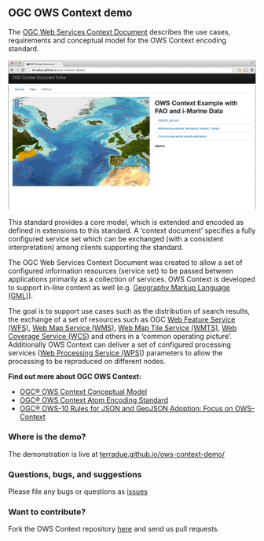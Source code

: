 ## OGC OWS Context demo

The [OGC Web Services Context Document](http://www.opengeospatial.org/standards/owc (OWS Context)) describes the use cases, requirements and conceptual model for the OWS Context encoding standard. 

![OWS Context demo](https://github.com/Terradue/ows-context-demo/raw/master/src/main/resources/ows-context-imarine.png)

This standard provides a core model, which is extended and encoded as defined in extensions to this standard. A ‘context document’ specifies a fully configured service set which can be exchanged (with a consistent interpretation) among clients supporting the standard. 

The OGC Web Services Context Document was created to allow a set of configured information resources (service set) to be passed between applications primarily as a collection of services. OWS Context is developed to support in-line content as well (e.g. [Geography Markup Language (GML)](http://www.opengeospatial.org/standards/gml)). 

The goal is to support use cases such as the distribution of search results, the exchange of a set of resources such as OGC [Web Feature Service (WFS)](http://www.opengeospatial.org/standards/wfs), [Web Map Service (WMS)](http://www.opengeospatial.org/standards/wms), [Web Map Tile Service (WMTS)](http://www.opengeospatial.org/standards/wmts), [Web Coverage Service (WCS)](http://www.opengeospatial.org/standards/wcs) and others in a ‘common operating picture’. Additionally OWS Context can deliver a set of configured processing services ([Web Processing Service (WPS)](http://www.opengeospatial.org/standards/wps)) parameters to allow the processing to be reproduced on different nodes. 

**Find out more about OGC OWS Context:**

* [OGC® OWS Context Conceptual Model](https://portal.opengeospatial.org/files/?artifact_id=55182)
* [OGC® OWS Context Atom Encoding Standard](https://portal.opengeospatial.org/files/?artifact_id=55183)
* [OGC® OWS-10 Rules for JSON and GeoJSON Adoption: Focus on OWS-Context](https://portal.opengeospatial.org/files/?artifact_id=57477)

### Where is the demo?

The demonstration is live at [terradue.github.io/ows-context-demo/](http://terradue.github.io/ows-context-demo/)

### Questions, bugs, and suggestions

Please file any bugs or questions as [issues](https://github.com/Terradue/rOpenSearch/issues/new) 

### Want to contribute?

Fork the OWS Context repository [here](https://github.com/Terradue/ows-context-demo/fork) and send us pull requests.


